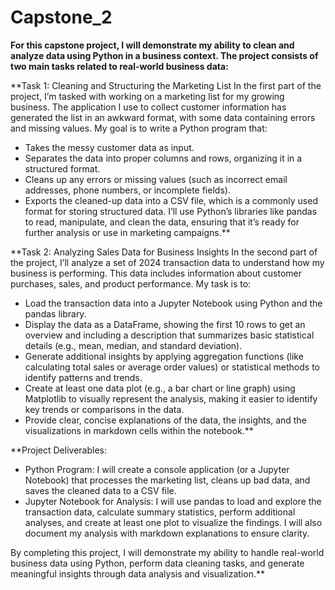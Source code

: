 # Capstone_2
**For this capstone project, I will demonstrate my ability to clean and analyze data using Python in a business context. The project consists of two main tasks related to real-world business data:**

**Task 1: Cleaning and Structuring the Marketing List
In the first part of the project, I’m tasked with working on a marketing list for my growing business. The application I use to collect customer information has generated the list in an awkward format, with some data containing errors and missing values. My goal is to write a Python program that:
- Takes the messy customer data as input.
- Separates the data into proper columns and rows, organizing it in a structured format.
- Cleans up any errors or missing values (such as incorrect email addresses, phone numbers, or incomplete fields).
- Exports the cleaned-up data into a CSV file, which is a commonly used format for storing structured data.
I’ll use Python’s libraries like pandas to read, manipulate, and clean the data, ensuring that it’s ready for further analysis or use in marketing campaigns.**

**Task 2: Analyzing Sales Data for Business Insights
In the second part of the project, I’ll analyze a set of 2024 transaction data to understand how my business is performing. This data includes information about customer purchases, sales, and product performance. My task is to:
- Load the transaction data into a Jupyter Notebook using Python and the pandas library.
- Display the data as a DataFrame, showing the first 10 rows to get an overview and including a description that summarizes basic statistical details (e.g., mean, median, and standard deviation).
- Generate additional insights by applying aggregation functions (like calculating total sales or average order values) or statistical methods to identify patterns and trends.
- Create at least one data plot (e.g., a bar chart or line graph) using Matplotlib to visually represent the analysis, making it easier to identify key trends or comparisons in the data.
- Provide clear, concise explanations of the data, the insights, and the visualizations in markdown cells within the notebook.**

**Project Deliverables:
- Python Program: I will create a console application (or a Jupyter Notebook) that processes the marketing list, cleans up bad data, and saves the cleaned data to a CSV file.
- Jupyter Notebook for Analysis: I will use pandas to load and explore the transaction data, calculate summary statistics, perform additional analyses, and create at least one plot to visualize the findings. I will also document my analysis with markdown explanations to ensure clarity.

By completing this project, I will demonstrate my ability to handle real-world business data using Python, perform data cleaning tasks, and generate meaningful insights through data analysis and visualization.**
